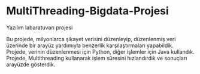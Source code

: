 # MultiThreading-Bigdata-Projesi
Yazılım labaratuvarı projesi

Bu projede, milyonlarca şikayet verisini düzenleyip, düzenlenmiş veri üzerinde bir arayüz yardımıyla benzerlik karşılaştırmaları yapabildik. Projede, verinin düzenlenmesi için Python, diğer işlemler için Java kullandık. Projede, Multithreading kullanarak işlem süresini hızlandırdık ve sonuçları arayüzde gösterdik.
